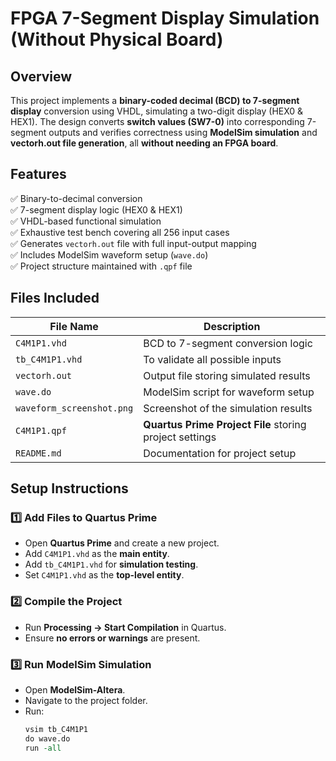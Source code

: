 # FPGA 7-Segment Display Simulation (Without Physical Board)

## Overview
This project implements a **binary-coded decimal (BCD) to 7-segment display** conversion using VHDL, simulating a two-digit display (HEX0 & HEX1). The design converts **switch values (SW7-0)** into corresponding 7-segment outputs and verifies correctness using **ModelSim simulation** and **vectorh.out file generation**, all **without needing an FPGA board**.

## Features
✅ Binary-to-decimal conversion  
✅ 7-segment display logic (HEX0 & HEX1)  
✅ VHDL-based functional simulation  
✅ Exhaustive test bench covering all 256 input cases  
✅ Generates `vectorh.out` file with full input-output mapping  
✅ Includes ModelSim waveform setup (`wave.do`)  
✅ Project structure maintained with `.qpf` file  

## Files Included
| File Name         | Description |
|------------------|------------|
| `C4M1P1.vhd`     | BCD to 7-segment conversion logic |
| `tb_C4M1P1.vhd`  | To validate all possible inputs |
| `vectorh.out`    | Output file storing simulated results |
| `wave.do`        | ModelSim script for waveform setup |
| `waveform_screenshot.png` | Screenshot of the simulation results |
| `C4M1P1.qpf`     | **Quartus Prime Project File** storing project settings |
| `README.md`      | Documentation for project setup |

## Setup Instructions
### **1️⃣ Add Files to Quartus Prime**
- Open **Quartus Prime** and create a new project.
- Add `C4M1P1.vhd` as the **main entity**.
- Add `tb_C4M1P1.vhd` for **simulation testing**.
- Set `C4M1P1.vhd` as the **top-level entity**.

### **2️⃣ Compile the Project**
- Run **Processing → Start Compilation** in Quartus.
- Ensure **no errors or warnings** are present.

### **3️⃣ Run ModelSim Simulation**
- Open **ModelSim-Altera**.
- Navigate to the project folder.
- Run:
  ```tcl
  vsim tb_C4M1P1
  do wave.do
  run -all
